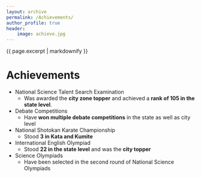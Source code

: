 ```yaml
---
layout: archive
permalink: /Achievements/
author_profile: true
header:
    image: achieve.jpg
---
```


{{ page.excerpt | markdownify }}

# Achievements

- National Science Talent Search Examination
	- Was awarded the <b>city zone topper</b> and achieved a <b>rank of 105 in the state level</b>.
- Debate Competitions
	- Have <b>won multiple debate competitions</b> in the state as well as city level
- National Shotokan Karate Championship
	- Stood <b>3 in Kata and Kumite</b> 
- International English Olympiad
	- Stood <b>22 in the state level</b> and was the <b>city topper</b>
- Science Olympiads
	- Have been selected in the second round of National Science Olympiads

